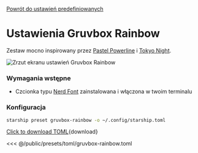 [Powrót do ustawień predefiniowanych](./#gruvbox-rainbow)

# Ustawienia Gruvbox Rainbow

Zestaw mocno inspirowany przez [Pastel Powerline](./pastel-powerline.md) i [Tokyo Night](./tokyo-night.md).

![Zrzut ekranu ustawień Gruvbox Rainbow](/presets/img/gruvbox-rainbow.png)

### Wymagania wstępne

- Czcionka typu [Nerd Font](https://www.nerdfonts.com/) zainstalowana i włączona w twoim terminalu

### Konfiguracja

```sh
starship preset gruvbox-rainbow -o ~/.config/starship.toml
```

[Click to download TOML](/presets/toml/gruvbox-rainbow.toml){download}

<<< @/public/presets/toml/gruvbox-rainbow.toml
